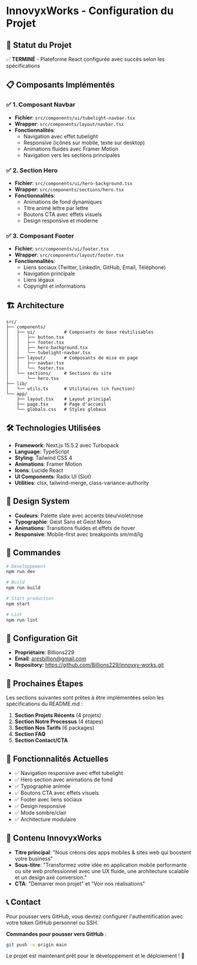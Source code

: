 # InnovyxWorks - Configuration du Projet

## 🎯 Statut du Projet

✅ **TERMINÉ** - Plateforme React configurée avec succès selon les spécifications

## 📋 Composants Implémentés

### ✅ 1. Composant Navbar

- **Fichier**: `src/components/ui/tubelight-navbar.tsx`
- **Wrapper**: `src/components/layout/navbar.tsx`
- **Fonctionnalités**:
  - Navigation avec effet tubelight
  - Responsive (icônes sur mobile, texte sur desktop)
  - Animations fluides avec Framer Motion
  - Navigation vers les sections principales

### ✅ 2. Section Hero

- **Fichier**: `src/components/ui/hero-background.tsx`
- **Wrapper**: `src/components/sections/hero.tsx`
- **Fonctionnalités**:
  - Animations de fond dynamiques
  - Titre animé lettre par lettre
  - Boutons CTA avec effets visuels
  - Design responsive et moderne

### ✅ 3. Composant Footer

- **Fichier**: `src/components/ui/footer.tsx`
- **Wrapper**: `src/components/layout/footer.tsx`
- **Fonctionnalités**:
  - Liens sociaux (Twitter, LinkedIn, GitHub, Email, Téléphone)
  - Navigation principale
  - Liens légaux
  - Copyright et informations

## 🏗️ Architecture

```
src/
├── components/
│   ├── ui/           # Composants de base réutilisables
│   │   ├── button.tsx
│   │   ├── footer.tsx
│   │   ├── hero-background.tsx
│   │   └── tubelight-navbar.tsx
│   ├── layout/       # Composants de mise en page
│   │   ├── navbar.tsx
│   │   └── footer.tsx
│   └── sections/     # Sections du site
│       └── hero.tsx
├── lib/
│   └── utils.ts      # Utilitaires (cn function)
└── app/
    ├── layout.tsx    # Layout principal
    ├── page.tsx      # Page d'accueil
    └── globals.css   # Styles globaux
```

## 🛠️ Technologies Utilisées

- **Framework**: Next.js 15.5.2 avec Turbopack
- **Language**: TypeScript
- **Styling**: Tailwind CSS 4
- **Animations**: Framer Motion
- **Icons**: Lucide React
- **UI Components**: Radix UI (Slot)
- **Utilities**: clsx, tailwind-merge, class-variance-authority

## 🎨 Design System

- **Couleurs**: Palette slate avec accents bleu/violet/rose
- **Typographie**: Geist Sans et Geist Mono
- **Animations**: Transitions fluides et effets de hover
- **Responsive**: Mobile-first avec breakpoints sm/md/lg

## 🚀 Commandes

```bash
# Développement
npm run dev

# Build
npm run build

# Start production
npm start

# Lint
npm run lint
```

## 📝 Configuration Git

- **Propriétaire**: Billions229
- **Email**: aresbillion@gmail.com
- **Repository**: https://github.com/Billions229/innovxy-works.git

## 🔄 Prochaines Étapes

Les sections suivantes sont prêtes à être implémentées selon les spécifications du README.md :

1. **Section Projets Récents** (4 projets)
2. **Section Notre Processus** (4 étapes)
3. **Section Nos Tarifs** (6 packages)
4. **Section FAQ**
5. **Section Contact/CTA**

## 📱 Fonctionnalités Actuelles

- ✅ Navigation responsive avec effet tubelight
- ✅ Hero section avec animations de fond
- ✅ Typographie animée
- ✅ Boutons CTA avec effets visuels
- ✅ Footer avec liens sociaux
- ✅ Design responsive
- ✅ Mode sombre/clair
- ✅ Architecture modulaire

## 🎯 Contenu InnovyxWorks

- **Titre principal**: "Nous créons des apps mobiles & sites web qui boostent votre business"
- **Sous-titre**: "Transformez votre idée en application mobile performante ou site web professionnel avec une UX fluide, une architecture scalable et un design axé conversion."
- **CTA**: "Démarrer mon projet" et "Voir nos réalisations"

## 📞 Contact

Pour pousser vers GitHub, vous devrez configurer l'authentification avec votre token GitHub personnel ou SSH.

**Commandes pour pousser vers GitHub** :

```bash
git push -u origin main
```

Le projet est maintenant prêt pour le développement et le déploiement ! 🎉
